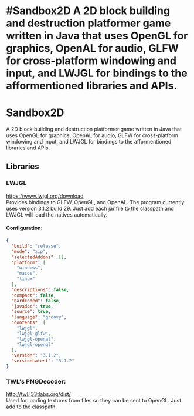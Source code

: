 #Sandbox2D
A 2D block building and destruction platformer game written in Java that uses OpenGL for graphics, OpenAL for audio, GLFW for cross-platform windowing and input, and LWJGL for bindings to the afformentioned libraries and APIs.
=======
# Sandbox2D

A 2D block building and destruction platformer game written in Java that uses OpenGL for graphics, OpenAL for audio, GLFW for cross-platform windowing and input, and LWJGL for bindings to the afformentioned libraries and APIs.   

## Libraries
### LWJGL
https://www.lwjgl.org/download   
Provides bindings to GLFW, OpenGL, and OpenAL. The program currently uses version 3.1.2 build 29. Just add each jar file to the classpath and LWJGL will load the natives automatically.

#### Configuration: 
```json
{
  "build": "release",
  "mode": "zip",
  "selectedAddons": [],
  "platform": [
    "windows",
    "macos",
    "linux"
  ],
  "descriptions": false,
  "compact": false,
  "hardcoded": false,
  "javadoc": true,
  "source": true,
  "language": "groovy",
  "contents": [
    "lwjgl",
    "lwjgl-glfw",
    "lwjgl-openal",
    "lwjgl-opengl"
  ],
  "version": "3.1.2",
  "versionLatest": "3.1.2"
}
```
### TWL's PNGDecoder:
http://twl.l33tlabs.org/dist/   
Used for loading textures from files so they can be sent to OpenGL. Just add to the classpath.
